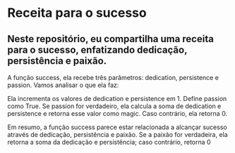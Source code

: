 # Receita para o sucesso

## **Neste repositório, eu compartilha uma receita para o sucesso, enfatizando dedicação, persistência e paixão.** 

A função success, ela recebe três parâmetros: dedication, persistence e passion. Vamos analisar o que ela faz:

Ela incrementa os valores de dedication e persistence em 1.
Define passion como True.
Se passion for verdadeiro, ela calcula a soma de dedication e persistence e retorna esse valor como magic.
Caso contrário, ela retorna 0.

Em resumo, a função success parece estar relacionada a alcançar sucesso através de dedicação, persistência e paixão. Se a paixão for verdadeira, ela retorna a soma da dedicação e persistência; caso contrário, retorna 0
